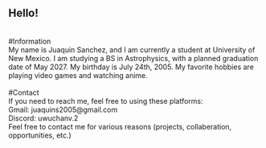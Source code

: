 ## Hello! 
<br/>
#Information <br/> 
My name is Juaquin Sanchez, and I am currently a student at University of New Mexico. 
I am studying a BS in Astrophysics, with a planned graduation date of May 2027. 
My birthday is July 24th, 2005. 
My favorite hobbies are playing video games and watching anime. 
<br/>
<br/> 
#Contact <br/>
If you need to reach me, feel free to using these platforms: <br/>
Gmail: juaquins2005@gmail.com <br/>
Discord: uwuchanv.2 <br/> 
Feel free to contact me for various reasons (projects, collaberation, opportunities, etc.) <br/> 
